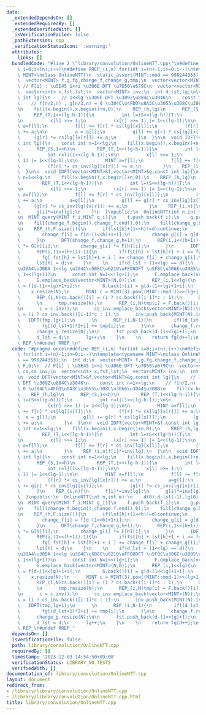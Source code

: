 ```yaml
---
data:
  _extendedDependsOn: []
  _extendedRequiredBy: []
  _extendedVerifiedWith: []
  _isVerificationFailed: false
  _pathExtension: cpp
  _verificationStatusIcon: ':warning:'
  attributes:
    links: []
  bundledCode: "#line 2 \"library/convolution/OnlineNTT.cpp\"\n#define REP_(i,n) for(int\
    \ i=0;i<(n);i++)\n#define RREP_(i,n) for(int i=(n)-1;i>=0;i--)\ntemplate<typename\
    \ MINT>\nclass OnlineNTT{\n  static_assert(MINT::mod == 998244353);\n  int d;\n\
    \  vector<MINT> f,g,fg,change_f,change_g,tmp;\n  vector<vector<MINT>> F,G;\n \
    \ // F[i] : \u5E45 1<<i \u306E DFT \u7D50\u679C\n  vector<vector<MINT>> cs,cs_inv;\n\
    \  vector<int> x,fst,lst;\n  vector<MINT> inv;\n  int d_lst,lg;\n\n  void DFT(vector<MINT>&f,vector<MINT>&g,const\
    \ int lg){\n    // 1<<lg \u306E DFT \u3092\u884C\u3046\n    const int n=1<<lg;\n\
    \    // f[n/2,n) , g[n/2,n) = 0 \u304C\u4FDD\u8A3C\u3055\u308C\u3066\u3044\u308B\
    \n    fill(x.begin(),x.begin()+n,0);\n    REP_(h,lg)\n      REP_(S,1<<h)\n   \
    \     REP_(T,1<<(lg-h-1)){\n          int l=(S<<(lg-h))|T;\n          int r=l|(1<<(lg-h-1));\n\
    \n          x[l] >>= 1;\n          (x[r] >>= 1) |= 1<<(lg-1);\n\n          MINT\
    \ a=f[l];\n          f[l] += f[r] * cs[lg][x[l]];\n          (f[r] *= cs[lg][x[r]])\
    \ += a;\n\n          a = g[l];\n          g[l] += g[r] * cs[lg][x[l]];\n     \
    \     (g[r] *= cs[lg][x[r]]) += a;\n        }\n  }\n\n  void IDFT(vector<MINT>&f,const\
    \ int lg){\n    const int n=1<<lg;\n    fill(x.begin(),x.begin()+n,0);\n    RREP_(h,lg)\n\
    \      REP_(S,1<<h)\n        REP_(T,1<<(lg-h-1)){\n          int l=(S<<(lg-h))|T;\n\
    \          int r=l|(1<<(lg-h-1));\n\n          x[l] >>= 1;\n          (x[r] >>=\
    \ 1) |= 1<<(lg-1);\n\n          MINT a=f[l];\n          f[l] += f[r] * cs_inv[lg][x[l]];\n\
    \          (f[r] *= cs_inv[lg][x[r]]) += a;\n        }\n    REP_(i,n)f[i]*=inv[lg];\n\
    \  }\n\n  void IDFT(vector<MINT>&f,vector<MINT>&g,const int lg){\n    const int\
    \ n=1<<lg;\n    fill(x.begin(),x.begin()+n,0);\n    RREP_(h,lg)\n      REP_(S,1<<h)\n\
    \        REP_(T,1<<(lg-h-1)){\n          int l=(S<<(lg-h))|T;\n          int r=l|(1<<(lg-h-1));\n\
    \n          x[l] >>= 1;\n          (x[r] >>= 1) |= 1<<(lg-1);\n\n          MINT\
    \ a=f[l];\n          f[l] += f[r] * cs_inv[lg][x[l]];\n          (f[r] *= cs_inv[lg][x[r]])\
    \ += a;\n          a=g[l];\n          g[l] += g[r] * cs_inv[lg][x[l]];\n     \
    \     (g[r] *= cs_inv[lg][x[r]]) += a;\n        }\n    REP_(i,n){\n      f[i]*=inv[lg];\n\
    \      g[i]*=inv[lg];\n    }\n  }\npublic:\n  OnlineNTT(int n,int m):\n    d(0),d_lst(-1),lg(0),cs(1),cs_inv(1),inv(1),fg(n+m-1){}\n\
    \n  MINT query(MINT f_i,MINT g_i){\n    f.push_back(f_i);\n    g.push_back(g_i);\n\
    \n    fill(change_f.begin(),change_f.end(),0);\n    fill(change_g.begin(),change_g.end(),0);\n\
    \n    REP_(h,F.size()){\n      if(lst[h]+(1<<h)!=d)continue;\n      REP(i,1<<h){\n\
    \        change_f[i] = f[d-(1<<h)+1+i];\n        change_g[i] = g[d-(1<<h)+1+i];\n\
    \      }\n      DFT(change_f,change_g,h+1);\n      REP(i,1<<(h+1)){\n        change_f[i]\
    \ *= G[h][i];\n        change_g[i] *= F[h][i];\n      }\n      IDFT(change_f,change_g,h+1);\n\
    \      REP(i,(1<<(h+1))-1){\n        if(fst[h] + lst[h]+1 + i >= fg.size())break;\n\
    \        fg[ fst[h] + lst[h]+1 + i ] += change_f[i] + change_g[i];\n      }\n\
    \      lst[h] = d;\n    }\n    \n    if(d_lst + (1<<lg) == d){\n      // \u30B5\
    \u30A4\u30BA 1<<lg \u304C\u5B8C\u6210\uFF08DFT \u5F8C\u306E\u30B5\u30A4\u30BA\u306F\
    \ 1<<(lg+1))\n      const int N=1<<(lg+1);\n      F.emplace_back(vector<MINT>(N,0));\n\
    \      G.emplace_back(vector<MINT>(N,0));\n      REP_(i,1<<lg){\n        F.back()[i]\
    \ = f[d-(1<<lg)+1+i];\n        G.back()[i] = g[d-(1<<lg)+1+i];\n      }\n\n  \
    \    x.resize(N);\n      MINT c = MINT(3).pow((MINT::mod-1)>>(lg+1));\n      cs.emplace_back(vector<MINT>(N));\n\
    \      REP_(i,N)cs.back()[i] = (i ? cs.back()[i-1]*c : 1);\n      DFT(F.back(),G.back(),lg+1);\n\
    \      \n      tmp.resize(N);\n      REP_(i,N)tmp[i] = F.back()[i] * G.back()[i];\n\
    \n      c = c.inv();\n      cs_inv.emplace_back(vector<MINT>(N));\n      REP_(i,N)cs_inv.back()[i]\
    \ = (i ? cs_inv.back()[i-1]*c : 1);\n      inv.push_back(MINT(N).inv());\n   \
    \   IDFT(tmp,lg+1);\n      \n      REP_(i,N-1){\n        if((d_lst+1)*2+i >= fg.size())break;\n\
    \        fg[(d_lst+1)*2+i] += tmp[i];\n      }\n\n      change_f.resize(N);\n\
    \      change_g.resize(N);\n\n      fst.push_back(d-(1<<lg)+1);\n      lst.push_back(d);\n\
    \      d_lst = d;\n      lg++;\n    }\n    \n    return fg[d++];\n  }\n};\n#undef\
    \ REP_\n#undef RREP_\n"
  code: "#pragma once\n#define REP_(i,n) for(int i=0;i<(n);i++)\n#define RREP_(i,n)\
    \ for(int i=(n)-1;i>=0;i--)\ntemplate<typename MINT>\nclass OnlineNTT{\n  static_assert(MINT::mod\
    \ == 998244353);\n  int d;\n  vector<MINT> f,g,fg,change_f,change_g,tmp;\n  vector<vector<MINT>>\
    \ F,G;\n  // F[i] : \u5E45 1<<i \u306E DFT \u7D50\u679C\n  vector<vector<MINT>>\
    \ cs,cs_inv;\n  vector<int> x,fst,lst;\n  vector<MINT> inv;\n  int d_lst,lg;\n\
    \n  void DFT(vector<MINT>&f,vector<MINT>&g,const int lg){\n    // 1<<lg \u306E\
    \ DFT \u3092\u884C\u3046\n    const int n=1<<lg;\n    // f[n/2,n) , g[n/2,n) =\
    \ 0 \u304C\u4FDD\u8A3C\u3055\u308C\u3066\u3044\u308B\n    fill(x.begin(),x.begin()+n,0);\n\
    \    REP_(h,lg)\n      REP_(S,1<<h)\n        REP_(T,1<<(lg-h-1)){\n          int\
    \ l=(S<<(lg-h))|T;\n          int r=l|(1<<(lg-h-1));\n\n          x[l] >>= 1;\n\
    \          (x[r] >>= 1) |= 1<<(lg-1);\n\n          MINT a=f[l];\n          f[l]\
    \ += f[r] * cs[lg][x[l]];\n          (f[r] *= cs[lg][x[r]]) += a;\n\n        \
    \  a = g[l];\n          g[l] += g[r] * cs[lg][x[l]];\n          (g[r] *= cs[lg][x[r]])\
    \ += a;\n        }\n  }\n\n  void IDFT(vector<MINT>&f,const int lg){\n    const\
    \ int n=1<<lg;\n    fill(x.begin(),x.begin()+n,0);\n    RREP_(h,lg)\n      REP_(S,1<<h)\n\
    \        REP_(T,1<<(lg-h-1)){\n          int l=(S<<(lg-h))|T;\n          int r=l|(1<<(lg-h-1));\n\
    \n          x[l] >>= 1;\n          (x[r] >>= 1) |= 1<<(lg-1);\n\n          MINT\
    \ a=f[l];\n          f[l] += f[r] * cs_inv[lg][x[l]];\n          (f[r] *= cs_inv[lg][x[r]])\
    \ += a;\n        }\n    REP_(i,n)f[i]*=inv[lg];\n  }\n\n  void IDFT(vector<MINT>&f,vector<MINT>&g,const\
    \ int lg){\n    const int n=1<<lg;\n    fill(x.begin(),x.begin()+n,0);\n    RREP_(h,lg)\n\
    \      REP_(S,1<<h)\n        REP_(T,1<<(lg-h-1)){\n          int l=(S<<(lg-h))|T;\n\
    \          int r=l|(1<<(lg-h-1));\n\n          x[l] >>= 1;\n          (x[r] >>=\
    \ 1) |= 1<<(lg-1);\n\n          MINT a=f[l];\n          f[l] += f[r] * cs_inv[lg][x[l]];\n\
    \          (f[r] *= cs_inv[lg][x[r]]) += a;\n          a=g[l];\n          g[l]\
    \ += g[r] * cs_inv[lg][x[l]];\n          (g[r] *= cs_inv[lg][x[r]]) += a;\n  \
    \      }\n    REP_(i,n){\n      f[i]*=inv[lg];\n      g[i]*=inv[lg];\n    }\n\
    \  }\npublic:\n  OnlineNTT(int n,int m):\n    d(0),d_lst(-1),lg(0),cs(1),cs_inv(1),inv(1),fg(n+m-1){}\n\
    \n  MINT query(MINT f_i,MINT g_i){\n    f.push_back(f_i);\n    g.push_back(g_i);\n\
    \n    fill(change_f.begin(),change_f.end(),0);\n    fill(change_g.begin(),change_g.end(),0);\n\
    \n    REP_(h,F.size()){\n      if(lst[h]+(1<<h)!=d)continue;\n      REP(i,1<<h){\n\
    \        change_f[i] = f[d-(1<<h)+1+i];\n        change_g[i] = g[d-(1<<h)+1+i];\n\
    \      }\n      DFT(change_f,change_g,h+1);\n      REP(i,1<<(h+1)){\n        change_f[i]\
    \ *= G[h][i];\n        change_g[i] *= F[h][i];\n      }\n      IDFT(change_f,change_g,h+1);\n\
    \      REP(i,(1<<(h+1))-1){\n        if(fst[h] + lst[h]+1 + i >= fg.size())break;\n\
    \        fg[ fst[h] + lst[h]+1 + i ] += change_f[i] + change_g[i];\n      }\n\
    \      lst[h] = d;\n    }\n    \n    if(d_lst + (1<<lg) == d){\n      // \u30B5\
    \u30A4\u30BA 1<<lg \u304C\u5B8C\u6210\uFF08DFT \u5F8C\u306E\u30B5\u30A4\u30BA\u306F\
    \ 1<<(lg+1))\n      const int N=1<<(lg+1);\n      F.emplace_back(vector<MINT>(N,0));\n\
    \      G.emplace_back(vector<MINT>(N,0));\n      REP_(i,1<<lg){\n        F.back()[i]\
    \ = f[d-(1<<lg)+1+i];\n        G.back()[i] = g[d-(1<<lg)+1+i];\n      }\n\n  \
    \    x.resize(N);\n      MINT c = MINT(3).pow((MINT::mod-1)>>(lg+1));\n      cs.emplace_back(vector<MINT>(N));\n\
    \      REP_(i,N)cs.back()[i] = (i ? cs.back()[i-1]*c : 1);\n      DFT(F.back(),G.back(),lg+1);\n\
    \      \n      tmp.resize(N);\n      REP_(i,N)tmp[i] = F.back()[i] * G.back()[i];\n\
    \n      c = c.inv();\n      cs_inv.emplace_back(vector<MINT>(N));\n      REP_(i,N)cs_inv.back()[i]\
    \ = (i ? cs_inv.back()[i-1]*c : 1);\n      inv.push_back(MINT(N).inv());\n   \
    \   IDFT(tmp,lg+1);\n      \n      REP_(i,N-1){\n        if((d_lst+1)*2+i >= fg.size())break;\n\
    \        fg[(d_lst+1)*2+i] += tmp[i];\n      }\n\n      change_f.resize(N);\n\
    \      change_g.resize(N);\n\n      fst.push_back(d-(1<<lg)+1);\n      lst.push_back(d);\n\
    \      d_lst = d;\n      lg++;\n    }\n    \n    return fg[d++];\n  }\n};\n#undef\
    \ REP_\n#undef RREP_"
  dependsOn: []
  isVerificationFile: false
  path: library/convolution/OnlineNTT.cpp
  requiredBy: []
  timestamp: '2023-12-03 14:54:50+09:00'
  verificationStatus: LIBRARY_NO_TESTS
  verifiedWith: []
documentation_of: library/convolution/OnlineNTT.cpp
layout: document
redirect_from:
- /library/library/convolution/OnlineNTT.cpp
- /library/library/convolution/OnlineNTT.cpp.html
title: library/convolution/OnlineNTT.cpp
---
```

